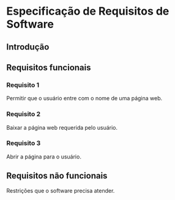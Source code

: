 # Especificação de Requisitos de Software

## Introdução

## Requisitos funcionais

### Requisito 1

Permitir que o usuário entre com o nome de uma página web.

### Requisito 2 

Baixar a página web requerida pelo usuário.

### Requisito 3

Abrir a página para o usuário.

## Requisitos não funcionais

Restrições que o software precisa atender.

